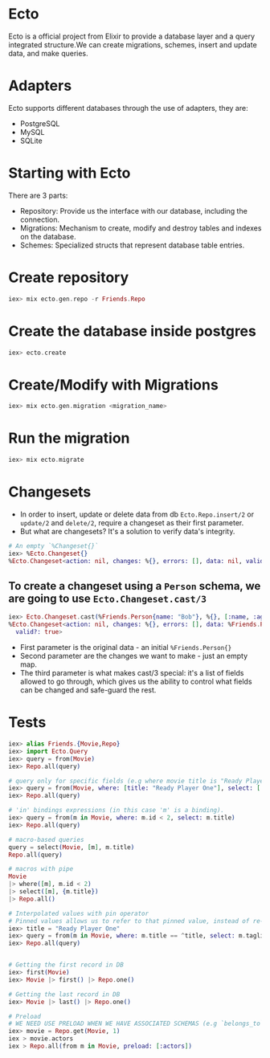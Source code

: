 # Ecto

Ecto is a official project from Elixir to provide a database layer and a query integrated structure.We can create migrations, schemes, insert and update data, and make queries.

# Adapters

Ecto supports different databases through the use of adapters, they are:
- PostgreSQL
- MySQL
- SQLite


# Starting with Ecto

There are 3 parts:
- Repository: Provide us the interface with our database, including the connection.
- Migrations: Mechanism to create, modify and destroy tables and indexes on the database.
- Schemes: Specialized structs that represent database table entries.


# Create repository
```elixir
iex> mix ecto.gen.repo -r Friends.Repo
```

# Create the database inside postgres
```elixir
iex> ecto.create
```

# Create/Modify with Migrations
```elixir
iex> mix ecto.gen.migration <migration_name>
```

# Run the migration
```elixir
iex> mix ecto.migrate
```

# Changesets
- In order to insert, update or delete data from db `Ecto.Repo.insert/2` or `update/2` and `delete/2`, require a changeset as their first parameter. 
- But what are changesets? It's a solution to verify data's integrity.

```elixir
# An empty `%Changeset{}`
iex> %Ecto.Changeset{}
%Ecto.Changeset<action: nil, changes: %{}, errors: [], data: nil, valid?: false>
```

## To create a changeset using a `Person` schema, we are going to use `Ecto.Changeset.cast/3`
```elixir
iex> Ecto.Changeset.cast(%Friends.Person{name: "Bob"}, %{}, [:name, :age])
%Ecto.Changeset<action: nil, changes: %{}, errors: [], data: %Friends.Person<>,
  valid?: true>
```
- First parameter is the original data - an initial `%Friends.Person{}`
- Second parameter are the changes we want to make - just an empty map.
- The third parameter is what makes cast/3 special: it's a list of fields allowed to go through, which gives us the ability to control what fields can be changed and safe-guard the rest.


# Tests
```elixir
iex> alias Friends.{Movie,Repo}
iex> import Ecto.Query
iex> query = from(Movie)
iex> Repo.all(query)

# query only for specific fields (e.g where movie title is "Ready Player One")
iex> query = from(Movie, where: [title: "Ready Player One"], select: [:title, :tagline])
iex> Repo.all(query)

# 'in' bindings expressions (in this case 'm' is a binding).
iex> query = from(m in Movie, where: m.id < 2, select: m.title)
iex> Repo.all(query)

# macro-based queries
query = select(Movie, [m], m.title)
Repo.all(query)

# macros with pipe
Movie
|> where([m], m.id < 2)
|> select([m], {m.title})
|> Repo.all()

# Interpolated values with pin operator
# Pinned values allows us to refer to that pinned value, instead of re-binding that variable.
iex> title = "Ready Player One"
iex> query = from(m in Movie, where: m.title == ^title, select: m.tagline)
iex> Repo.all(query)


# Getting the first record in DB
iex> first(Movie)
iex> Movie |> first() |> Repo.one()

# Getting the last record in DB
iex> Movie |> last() |> Repo.one()

# Preload
# WE NEED USE PRELOAD WHEN WE HAVE ASSOCIATED SCHEMAS (e.g `belongs_to`, `has_many`, `has_one`)
iex> movie = Repo.get(Movie, 1)
iex > movie.actors
iex > Repo.all(from m in Movie, preload: [:actors])
```
